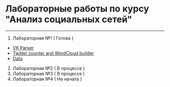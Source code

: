 # Лабораторные работы по курсу "Анализ социальных сетей"
-------

1. Лабораторная №1 ( Готова )
  * [VK Parser](https://github.com/Alexieviri/SocialNetworkAnalysis/blob/main/Lab1_VK.py)
  * [Twitter counter and WordCloud builder](https://github.com/Alexieviri/SocialNetworkAnalysis/blob/main/Lab1_Twitter.ipynb)
  * [Data](https://github.com/Alexieviri/SocialNetworkAnalysis/tree/main/Data)
2. Лабораторная №2 ( В процессе )
3. Лабораторная №3 ( В процессе )
4. Лабораторная №4 ( Не начата )
